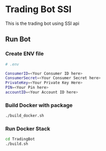 # Trading Bot SSI 
This is the trading bot using SSI api 


## Run Bot
### Create ENV file

```bash
# .env

ConsumerID=<Your Consumer ID here>
ConsumerSecret=<Your Consumer Secret here>
PrivateKey=<Your Private Key Here>
PIN=<Your Pin here>
accountID=<Your Account ID here>

```

### Build Docker with package
```bash
./build_docker.sh 
```

### Run Docker Stack 
```bash
cd TradingBot
./build.sh

```

